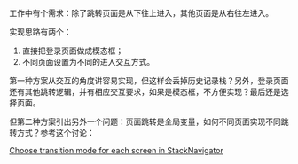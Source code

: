 工作中有个需求：除了跳转页面是从下往上进入，其他页面是从右往左进入。    

实现思路有两个：

1. 直接把登录页面做成模态框；
2. 不同页面设置为不同的进入交互方式。

第一种方案从交互的角度讲容易实现，但这样会丢掉历史记录栈？另外，登录页面还有其他跳转逻辑，并有相应交互要求，如果是模态框，不方便实现？最后还是选择页面。   

但第二种方案引出另外一个问题：页面跳转是全局变量，如何不同页面实现不同跳转方式？参考这个讨论：   

[Choose transition mode for each screen in StackNavigator](https://github.com/react-navigation/react-navigation/issues/707#issuecomment-299859578)
